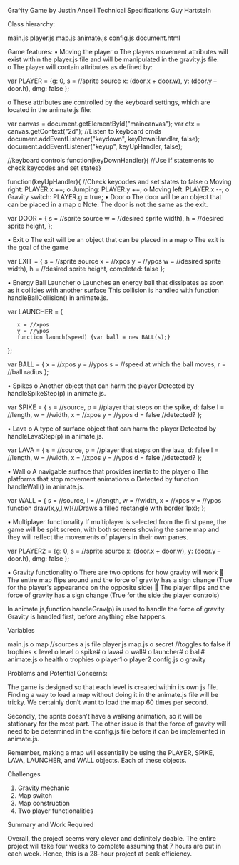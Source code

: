 Gra^ity Game by Justin Ansell
Technical Specifications
Guy Hartstein

Class hierarchy:  

main.js
player.js
map.js
animate.js 
config.js 
document.html

Game features:
•	Moving the player
  o	The players movement attributes will exist within the player.js file and will be manipulated in the gravity.js file.  
  o	The player will contain attributes as defined by:

var PLAYER = {g: 0, 
       s = //sprite source
       x: (door.x + door.w), 
       y: (door.y – door.h), 
       dmg: false
};

  o	 These attributes are controlled by the keyboard settings, which are located in the animate.js file:

var canvas = document.getElementById("maincanvas");
var ctx = canvas.getContext("2d");
//Listen to keyboard cmds
document.addEventListener("keydown", keyDownHandler, false);
document.addEventListener("keyup", keyUpHandler, false);

//keyboard controls
function(keyDownHandler){ //Use if statements to check keycodes and set states}

function(keyUpHandler){ //Check keycodes and set states to false
  o	Moving right: PLAYER.x ++; 
  o	Jumping: PLAYER.y ++;
  o	Moving left: PLAYER.x --;
  o	Gravity switch: PLAYER.g = true;
•	Door
  o	The door will be an object that can be placed in a map
  o	Note:  The door is not the same as the exit.

var DOOR = {
       s = //sprite source
       w = //desired sprite width), 
       h = //desired sprite height, 
};

•	Exit
  o	The exit will be an object that can be placed in a map
  o	The exit is the goal of the game

var EXIT = {
       s = //sprite source
       x = //xpos
       y = //ypos
       w = //desired sprite width), 
       h = //desired sprite height, 
       completed: false
};

•	Energy Ball Launcher
  o	Launches an energy ball that dissipates as soon as it collides with another surface
  This collision is handled with function handleBallCollision() in animate.js.

var LAUNCHER = {

       x = //xpos
       y = //ypos
       function launch(speed) {var ball = new BALL(s);}
};

var BALL = {
       x = //xpos
       y = //ypos
       s = //speed at which the ball moves, 
       r = //ball radius
};

•	Spikes
  o	Another object that can harm the player
  Detected by handleSpikeStep(p) in animate.js.

var SPIKE = {
       s = //source, p = //player that steps on the spike, d: false 
       l = //length,
       w = //width,
       x = //xpos
       y = //ypos
       d = false //detected?
};

•	Lava
  o	A type of surface object that can harm the player
  Detected by handleLavaStep(p) in animate.js.

var LAVA = {
       s = //source, p = //player that steps on the lava, d: false 
       l = //length,
       w = //width,
       x = //xpos
       y = //ypos
       d = false //detected?
 };

•	Wall
  o	A navigable surface that provides inertia to the player
  o	The platforms that stop movement animations
  o	Detected by function handleWall() in animate.js.

var WALL = {
       s = //source, 
       l = //length,
       w = //width,
       x = //xpos
       y = //ypos
       function draw(x,y,l,w){//Draws a filled rectangle with border 1px};
};

•	Multiplayer functionality
If multiplayer is selected from the first pane, the game will be split screen, with both screens showing the same map and they will reflect the movements of players in their own panes.  

var PLAYER2 = {g: 0, 
       s = //sprite source
       x: (door.x + door.w), 
       y: (door.y – door.h), 
       dmg: false
};

•	Gravity functionality
  o	There are two options for how gravity will work
    	The entire map flips around and the force of gravity has a sign change (True for the player's appearance on the opposite side)
    	The player flips and the force of gravity has a sign change (True for the side the player controls)

In animate.js,function handleGrav(p) is used to handle the force of gravity.  Gravity is handled first, before anything else happens.

Variables

main.js
  o	map //sources a js file
player.js
map.js
  o	secret //toggles to false if trophies < level
  o	level
  o	spike#
  o	lava#
  o	wall#
  o	launcher#
  o	ball#
animate.js 
  o	health
  o	trophies
  o	player1
  o	player2
config.js 
  o	gravity


Problems and Potential Concerns:

The game is designed so that each level is created within its own js file.  Finding a way to load a map without doing it in the animate.js file will be tricky.  We certainly don’t want to load the map 60 times per second. 

Secondly, the sprite doesn’t have a walking animation, so it will be stationary for the most part.  The other issue is that the force of gravity will need to be determined in the config.js file before it can be implemented in animate.js.  

Remember, making a map will essentially be using the PLAYER, SPIKE, LAVA, LAUNCHER, and WALL objects.  Each of these objects.  

Challenges
1.	Gravity mechanic
2.	Map switch
3.	Map construction
4.	Two player functionalities

Summary and Work Required

Overall, the project seems very clever and definitely doable.  The entire project will take four weeks to complete assuming that 7 hours are put in each week.  Hence, this is a 28-hour project at peak efficiency.  
